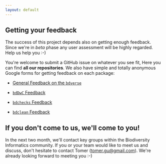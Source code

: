 ```yaml
---
layout: default
---
```


## Getting your feedback
The success of this project depends also on getting enough feedback. Since we're in *beta* phase any user assessment will be highly regarded. Help us help you :-)

You're welcome to submit a GitHub issue on whatever you see fit, Here you can find **all our repositories**.  We also have simple and totally anonymous Google forms for getting feedback on each package:

* <a href="https://docs.google.com/forms/d/e/1FAIpQLSeTDA4ff2odNVSctdpFJSMvADnr5j8TZ0GKo3UKml5laculzg/viewform?usp=pp_url" target="_blank">General Feedback on the `bdverse`</a>

* <a href="https://docs.google.com/forms/d/e/1FAIpQLSfloitsZiLj87zCnV8VLRjSSxf1z16i6AHUTzcyiVhXwbROOw/viewform?usp=pp_url" target="_blank">`bdDwC` Feedback</a>

* <a href="https://docs.google.com/forms/d/e/1FAIpQLSe9WAjRMg_oa7zIRT-VuSn0E7vkN_ivhvDogxlovZiC1GLmlg/viewform?usp=pp_url" target="_blank">`bdchecks` Feedback</a>

* <a href="https://docs.google.com/forms/d/e/1FAIpQLSdO40TR_HiBMnDtVjuC5-p_J4uVLG9DBH5esUdURM2p-psKRg/viewform?usp=pp_url" target="_blank">`bdclean` Feedback</a>


## If you don't come to us, we'll come to you!
In the next two month, we'll contact key groups within the Biodiversity Informatics community. If you or your team would like to meet us and discuss, don't hesitate to contact Tomer (<a href="mailto:tomer.gu@gmail.com" target="_blank">tomer.gu@gmail.com</a>). We're already looking forward to meeting you :-)




